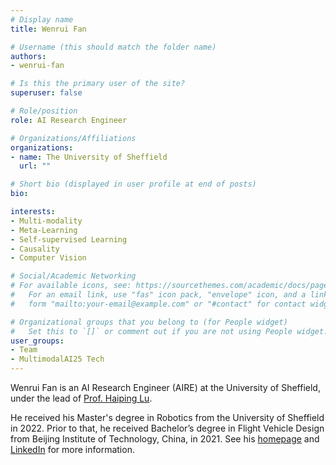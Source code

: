 ```yaml
---
# Display name
title: Wenrui Fan

# Username (this should match the folder name)
authors:
- wenrui-fan

# Is this the primary user of the site?
superuser: false

# Role/position
role: AI Research Engineer

# Organizations/Affiliations
organizations:
- name: The University of Sheffield
  url: ""

# Short bio (displayed in user profile at end of posts)
bio: 

interests:
- Multi-modality
- Meta-Learning
- Self-supervised Learning
- Causality
- Computer Vision

# Social/Academic Networking
# For available icons, see: https://sourcethemes.com/academic/docs/page-builder/#icons
#   For an email link, use "fas" icon pack, "envelope" icon, and a link in the
#   form "mailto:your-email@example.com" or "#contact" for contact widget.

# Organizational groups that you belong to (for People widget)
#   Set this to `[]` or comment out if you are not using People widget.
user_groups:
- Team
- MultimodalAI25 Tech
---
```


Wenrui Fan is an AI Research Engineer (AIRE) at the University of Sheffield, under the lead of [Prof. Haiping Lu](https://haipinglu.github.io). 

He received his Master's degree in Robotics from the University of Sheffield in 2022. Prior to that, he received Bachelor’s degree in Flight Vehicle Design from Beijing Institute of Technology, China, in 2021. See his [homepage](https://wenruifan.github.io/) and [LinkedIn](https://www.linkedin.com/in/wenrui-fan-a7b68b290/) for more information. 
